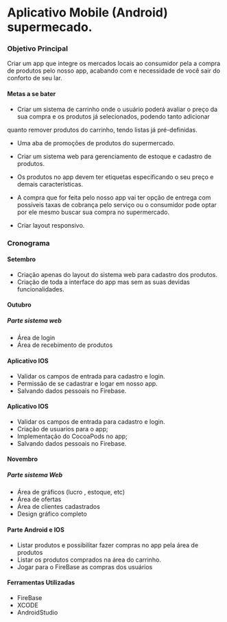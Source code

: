 ﻿# Aplicativo Mobile (Android) supermecado.

### Objetivo Principal

Criar um app que integre os mercados locais ao consumidor pela a compra de produtos pelo nosso app, 
acabando com e necessidade de você sair do conforto de seu lar.

#### Metas a se bater

* Criar um sistema de carrinho onde o usuário poderá avaliar o preço da sua compra e os produtos já selecionados, podendo tanto adicionar

 quanto remover produtos do carrinho, tendo listas já pré-definidas.
* Uma aba de promoções de produtos do supermercado.

* Criar um sistema web para gerenciamento de estoque e cadastro de produtos. 

* Os produtos no app devem ter etiquetas especificando o seu preço e demais características.

* A compra que for feita pelo nosso app vai ter opção de entrega com possíveis taxas de cobrança pelo serviço ou o consumidor pode optar por ele mesmo buscar sua compra no supermercado.

* Criar layout responsivo.     

### Cronograma

#### Setembro

* Criação apenas do layout do sistema web para cadastro dos produtos.
* Criação de toda a interface do app mas sem as suas devidas funcionalidades.

#### Outubro

##### Parte sistema web

* Área de login
* Área de recebimento de produtos 

#### Aplicativo IOS

* Validar os campos de entrada para cadastro e login.
* Permissão de se cadastrar e logar em nosso app.
* Salvando dados pessoais no Firebase.


#### Aplicativo IOS

* Validar os campos de entrada para cadastro e login.
* Criação de usuarios para o app;
* Implementação do CocoaPods no app;
* Salvando dados pessoais no Firebase.

#### Novembro

##### Parte sistema Web

* Área de gráficos (lucro , estoque, etc)
* Área de ofertas 
* Área de clientes cadastrados
* Design gráfico completo

#### Parte Android e IOS

* Listar produtos e possibilitar fazer compras no app pela área de produtos
* Listar os produtos comprados na área do carrinho.
* Jogar para o FireBase as compras dos usuários

#### Ferramentas Utilizadas

* FireBase
* XCODE
* AndroidStudio
